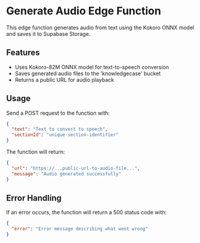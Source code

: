 # Generate Audio Edge Function

This edge function generates audio from text using the Kokoro ONNX model and saves it to Supabase Storage.

## Features

- Uses Kokoro-82M ONNX model for text-to-speech conversion
- Saves generated audio files to the 'knowledgecase' bucket
- Returns a public URL for audio playback

## Usage

Send a POST request to the function with:

```json
{
  "text": "Text to convert to speech",
  "sectionId": "unique-section-identifier"
}
```

The function will return:

```json
{
  "url": "https://...public-url-to-audio-file...",
  "message": "Audio generated successfully"
}
```

## Error Handling

If an error occurs, the function will return a 500 status code with:

```json
{
  "error": "Error message describing what went wrong"
}
```
